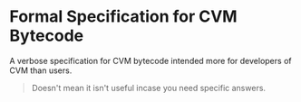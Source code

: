 # Formal Specification for CVM Bytecode

A verbose specification for CVM bytecode intended more for developers of CVM than users.

> Doesn't mean it isn't useful incase you need specific answers.


